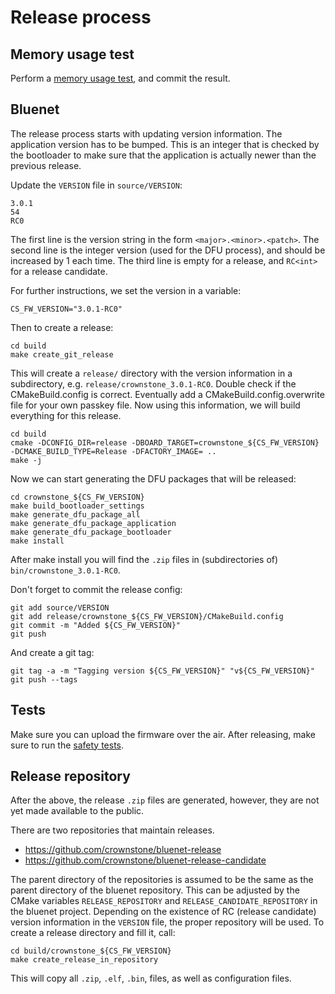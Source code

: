 # Release process

## Memory usage test

Perform a [memory usage test](MEMORY_USAGE_TEST.md), and commit the result.

## Bluenet

The release process starts with updating version information. The application version has to be bumped. This is an integer that is checked by the bootloader to make sure that the
application is actually newer than the previous release.

Update the `VERSION` file in `source/VERSION`:
```
3.0.1
54
RC0
```
The first line is the version string in the form `<major>.<minor>.<patch>`.
The second line is the integer version (used for the DFU process), and should be increased by 1 each time.
The third line is empty for a release, and `RC<int>` for a release candidate.

For further instructions, we set the version in a variable:

```
CS_FW_VERSION="3.0.1-RC0"
```

Then to create a release:

```
cd build
make create_git_release
```

This will create a `release/` directory with the version information in a subdirectory, e.g. `release/crownstone_3.0.1-RC0`.
Double check if the CMakeBuild.config is correct. Eventually add a CMakeBuild.config.overwrite file for your own
passkey file.
Now using this information, we will build everything for this release.

```
cd build
cmake -DCONFIG_DIR=release -DBOARD_TARGET=crownstone_${CS_FW_VERSION} -DCMAKE_BUILD_TYPE=Release -DFACTORY_IMAGE= ..
make -j
```

Now we can start generating the DFU packages that will be released:

```
cd crownstone_${CS_FW_VERSION}
make build_bootloader_settings
make generate_dfu_package_all
make generate_dfu_package_application
make generate_dfu_package_bootloader
make install
```

After make install you will find the `.zip` files in (subdirectories of) `bin/crownstone_3.0.1-RC0`.

Don't forget to commit the release config:

```
git add source/VERSION
git add release/crownstone_${CS_FW_VERSION}/CMakeBuild.config
git commit -m "Added ${CS_FW_VERSION}"
git push
```

And create a git tag:

```
git tag -a -m "Tagging version ${CS_FW_VERSION}" "v${CS_FW_VERSION}"
git push --tags
```

## Tests

Make sure you can upload the firmware over the air.
After releasing, make sure to run the [safety tests](https://github.com/crownstone/firmware-tests).

## Release repository

After the above, the release `.zip` files are generated, however, they are not yet made available to the public.

There are two repositories that maintain releases.

* https://github.com/crownstone/bluenet-release
* https://github.com/crownstone/bluenet-release-candidate

The parent directory of the repositories is assumed to be the same as the parent directory of the bluenet repository.
This can be adjusted by the CMake variables `RELEASE_REPOSITORY` and `RELEASE_CANDIDATE_REPOSITORY` in the bluenet
project. Depending on the existence of RC (release candidate) version information in the `VERSION` file, the proper
repository will be used. To create a release directory and fill it, call:

```
cd build/crownstone_${CS_FW_VERSION}
make create_release_in_repository
```

This will copy all `.zip`, `.elf`, `.bin`, files, as well as configuration files.
